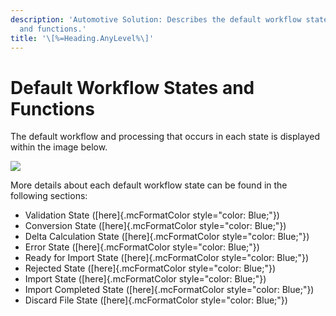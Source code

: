 ```yaml
---
description: 'Automotive Solution: Describes the default workflow states
  and functions.'
title: '\[%=Heading.AnyLevel%\]'
---
```


Default Workflow States and Functions
=====================================

The default workflow and processing that occurs in each state is
displayed within the image below.

![](../../../Resources/Images/QS/ImportWorkflow.png)

More details about each default workflow state can be found in the
following sections:

-   Validation State ([here]{.mcFormatColor style="color: Blue;"})
-   Conversion State ([here]{.mcFormatColor style="color: Blue;"})
-   Delta Calculation State ([here]{.mcFormatColor
    style="color: Blue;"})
-   Error State ([here]{.mcFormatColor style="color: Blue;"})
-   Ready for Import State ([here]{.mcFormatColor style="color: Blue;"})
-   Rejected State ([here]{.mcFormatColor style="color: Blue;"})
-   Import State ([here]{.mcFormatColor style="color: Blue;"})
-   Import Completed State ([here]{.mcFormatColor style="color: Blue;"})
-   Discard File State ([here]{.mcFormatColor style="color: Blue;"})
